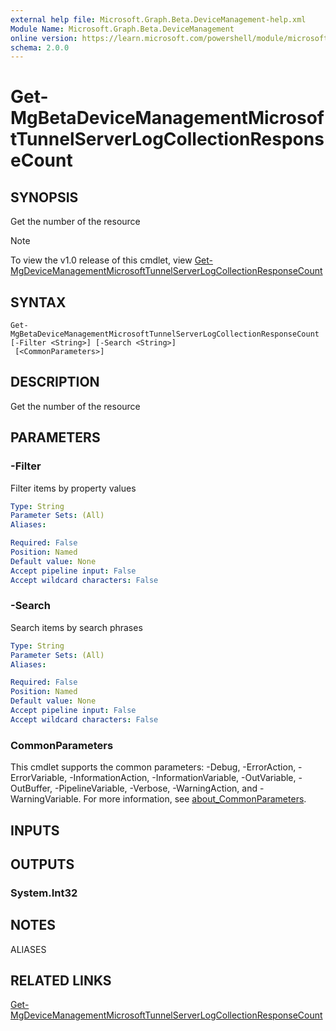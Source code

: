 ```yaml
---
external help file: Microsoft.Graph.Beta.DeviceManagement-help.xml
Module Name: Microsoft.Graph.Beta.DeviceManagement
online version: https://learn.microsoft.com/powershell/module/microsoft.graph.beta.devicemanagement/get-mgbetadevicemanagementmicrosofttunnelserverlogcollectionresponsecount
schema: 2.0.0
---
```


# Get-MgBetaDeviceManagementMicrosoftTunnelServerLogCollectionResponseCount

## SYNOPSIS
Get the number of the resource

> [!NOTE]
> To view the v1.0 release of this cmdlet, view [Get-MgDeviceManagementMicrosoftTunnelServerLogCollectionResponseCount](/powershell/module/Microsoft.Graph.DeviceManagement/Get-MgDeviceManagementMicrosoftTunnelServerLogCollectionResponseCount?view=graph-powershell-v1.0)

## SYNTAX

```
Get-MgBetaDeviceManagementMicrosoftTunnelServerLogCollectionResponseCount [-Filter <String>] [-Search <String>]
 [<CommonParameters>]
```

## DESCRIPTION
Get the number of the resource

## PARAMETERS

### -Filter
Filter items by property values

```yaml
Type: String
Parameter Sets: (All)
Aliases:

Required: False
Position: Named
Default value: None
Accept pipeline input: False
Accept wildcard characters: False
```

### -Search
Search items by search phrases

```yaml
Type: String
Parameter Sets: (All)
Aliases:

Required: False
Position: Named
Default value: None
Accept pipeline input: False
Accept wildcard characters: False
```

### CommonParameters
This cmdlet supports the common parameters: -Debug, -ErrorAction, -ErrorVariable, -InformationAction, -InformationVariable, -OutVariable, -OutBuffer, -PipelineVariable, -Verbose, -WarningAction, and -WarningVariable. For more information, see [about_CommonParameters](http://go.microsoft.com/fwlink/?LinkID=113216).

## INPUTS

## OUTPUTS

### System.Int32
## NOTES

ALIASES

## RELATED LINKS
[Get-MgDeviceManagementMicrosoftTunnelServerLogCollectionResponseCount](/powershell/module/Microsoft.Graph.DeviceManagement/Get-MgDeviceManagementMicrosoftTunnelServerLogCollectionResponseCount?view=graph-powershell-v1.0)

